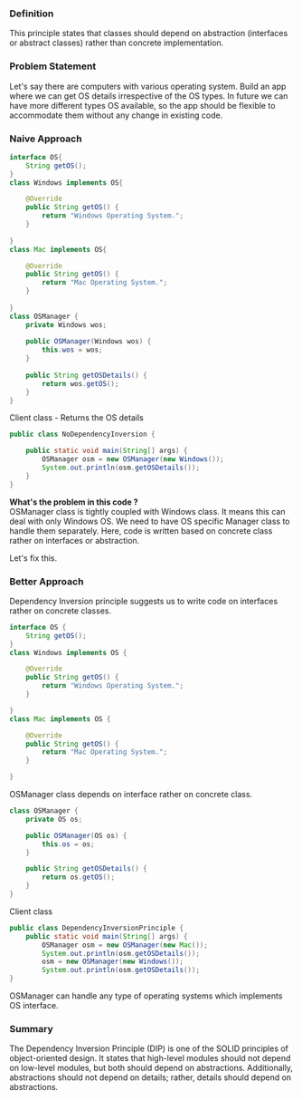 ### Definition
This principle states that classes should depend on abstraction (interfaces or abstract classes) rather than concrete implementation.

### Problem Statement
Let's say there are computers with various operating system. Build an app where we can get OS details irrespective of the OS types. In future we can have more different types OS available, so the app should be flexible to accommodate them without any change in existing code.

### Naive Approach

```java
interface OS{
	String getOS();
}
class Windows implements OS{

	@Override
	public String getOS() {
		return "Windows Operating System.";
	}
	
}
class Mac implements OS{

	@Override
	public String getOS() {
		return "Mac Operating System.";
	}
	
}
class OSManager {
	private Windows wos;
	
	public OSManager(Windows wos) {
		this.wos = wos;
	}
	
	public String getOSDetails() {
		return wos.getOS();
	}
}
```

Client class - Returns the OS details

```java
public class NoDependencyInversion {

	public static void main(String[] args) {
		OSManager osm = new OSManager(new Windows());
		System.out.println(osm.getOSDetails());
	}
}
```

**What's the problem in this code ?**   
OSManager class is tightly coupled with Windows class. It means this can deal with only Windows OS. We need to have OS specific Manager class to handle them separately. Here, code is written based on concrete class rather on interfaces or abstraction.

Let's fix this.

### Better Approach

Dependency Inversion principle suggests us to write code on interfaces rather on concrete classes.

```java
interface OS {
	String getOS();
}
class Windows implements OS {

	@Override
	public String getOS() {
		return "Windows Operating System.";
	}

}
class Mac implements OS {

	@Override
	public String getOS() {
		return "Mac Operating System.";
	}

}
```

OSManager class depends on interface rather on concrete class.

```java
class OSManager {
	private OS os;

	public OSManager(OS os) {
		this.os = os;
	}

	public String getOSDetails() {
		return os.getOS();
	}
}
```

Client class
```java
public class DependencyInversionPrinciple {
	public static void main(String[] args) {
		OSManager osm = new OSManager(new Mac());
		System.out.println(osm.getOSDetails());
		osm = new OSManager(new Windows());
		System.out.println(osm.getOSDetails());
}
```

OSManager can handle any type of operating systems which implements OS interface.

### Summary
The Dependency Inversion Principle (DIP) is one of the SOLID principles of object-oriented design. It states that high-level modules should not depend on low-level modules, but both should depend on abstractions. Additionally, abstractions should not depend on details; rather, details should depend on abstractions.